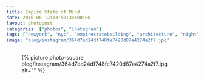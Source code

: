 ```yaml
---
title: Empire State of Mind
date: 2016-08-12T13:50:34+00:00
layout: photopost
categories: ["photos", "instagram"]
tags: ["newyork", "nyc", "empirestatebuilding", "architecture", "night"]
image: "blog/instagram/364d7ed24df748fe7420d87a4274a2f7.jpg"
---
```


<figure class="photo photo--square">
  {% picture photo-square blog/instagram/364d7ed24df748fe7420d87a4274a2f7.jpg alt="" %}
</figure>


